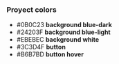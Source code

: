 ### Proyect colors

- #0B0C23 **background blue-dark**
- #24203F **background blue-light**
- #EBEBEC **background white**
- #3C3D4F **button**
- #B6B7BD **button hover**
